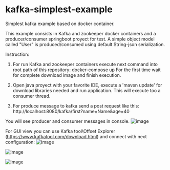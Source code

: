 # kafka-simplest-example
Simplest kafka example based on docker container.

This example consists in Kafka and zookeeper docker containers and a producer/consumer springboot proyect for test. A simple object model called "User" is produced/consumed using default String-json serialization.

Instruction:
1. For run Kafka and zookeeper containers execute next command into root path of this repository: 
                    docker-compose up
For the first time wait for complete download image and finish execution.


2. Open java proyect with your favorite IDE, execute a 'maven update' for download libraries needed and run application. This will execute too a consumer thread.

3. For produce message to kafka send a post request like this:
                  http://localhost:8080/kafka/first?name=Name&age=40

You will see producer and consumer messages in console.
![image](https://user-images.githubusercontent.com/67773113/162332090-faee582f-aa28-4d95-8f0e-9c880abee509.png)

For GUI view you can use Kafka tool\Offset Explorer (https://www.kafkatool.com/download.html) and connect with next configuration:
![image](https://user-images.githubusercontent.com/67773113/162332572-b2e13564-4449-4110-9dfe-33971bc8fd4e.png)

![image](https://user-images.githubusercontent.com/67773113/162332606-263473bb-af89-4166-bd02-6953690cd411.png)

![image](https://user-images.githubusercontent.com/67773113/162332686-c534bc3f-7a6a-4f0c-8097-90681d038c4c.png)
